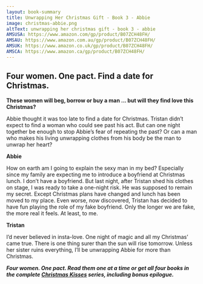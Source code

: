 ```yaml
---
layout: book-summary
title: Unwrapping Her Christmas Gift - Book 3 - Abbie
image: christmas-abbie.png
altText: unwrapping her christmas gift - book 3 - abbie
AMSUSA: https://www.amazon.com/gp/product/B07ZCH48FH/
AMSAU: https://www.amazon.com.au/gp/product/B07ZCH48FH/
AMSUK: https://www.amazon.co.uk/gp/product/B07ZCH48FH/
AMSCA: https://www.amazon.ca/gp/product/B07ZCH48FH/
---
```


## Four women. One pact. Find a date for Christmas.

**These women will beg, borrow or buy a man ... but will they find love this Christmas?**

Abbie thought it was too late to find a date for Christmas. Tristan didn’t expect to find a woman who could see past his act. But can one night together be enough to stop Abbie’s fear of repeating the past? Or can a man who makes his living unwrapping clothes from his body be the man to unwrap her heart?

**Abbie**

How on earth am I going to explain the sexy man in my bed? Especially since my family are expecting me to introduce a boyfriend at Christmas lunch.
I don’t have a boyfriend.
But last night, after Tristan shed his clothes on stage, I was ready to take a one-night risk. 
He was supposed to remain my secret. Except Christmas plans have changed and lunch has been moved to my place. Even worse, now discovered, Tristan has decided to have fun playing the role of my fake boyfriend.
Only the longer we are fake, the more real it feels. At least, to me.

**Tristan**

I’d never believed in insta-love. 
One night of magic and all my Christmas’ came true.
There is one thing surer than the sun will rise tomorrow. 
Unless her sister ruins everything, I’ll be unwrapping Abbie for more than Christmas.

**_Four women. One pact. Read them one at a time or get all four books in the complete [Christmas Kisses](https://www.amazon.com/gp/B07ZCH48FH/ "Christmas Kisses") series, including bonus epilogue._**
